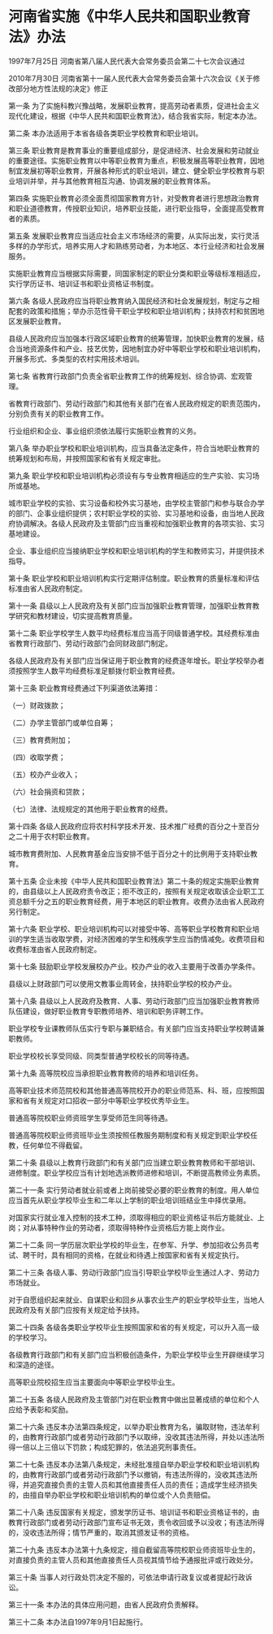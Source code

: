 # 河南省实施《中华人民共和国职业教育法》办法

1997年7月25日 河南省第八届人民代表大会常务委员会第二十七次会议通过

2010年7月30日 河南省第十一届人民代表大会常务委员会第十六次会议《关于修改部分地方性法规的决定》修正



第一条 为了实施科教兴豫战略，发展职业教育，提高劳动者素质，促进社会主义现代化建设，根据《中华人民共和国职业教育法》，结合我省实际，制定本办法。

第二条 本办法适用于本省各级各类职业学校教育和职业培训。

第三条 职业教育是教育事业的重要组成部分，是促进经济、社会发展和劳动就业的重要途径。实施职业教育以中等职业教育为重点，积极发展高等职业教育，因地制宜发展初等职业教育，开展各种形式的职业培训，建立、健全职业学校教育与职业培训并举，并与其他教育相互沟通、协调发展的职业教育体系。

第四条 实施职业教育必须全面贯彻国家教育方针，对受教育者进行思想政治教育和职业道德教育，传授职业知识，培养职业技能，进行职业指导，全面提高受教育者的素质。

第五条 发展职业教育应当适应社会主义市场经济的需要，从实际出发，实行灵活多样的办学形式，培养实用人才和熟练劳动者，为本地区、本行业经济和社会发展服务。

实施职业教育应当根据实际需要，同国家制定的职业分类和职业等级标准相适应，实行学历证书、培训证书和职业资格证书制度。

第六条 各级人民政府应当将职业教育纳入国民经济和社会发展规划，制定与之相配套的政策和措施；举办示范性骨干职业学校和职业培训机构；扶持农村和贫困地区发展职业教育。

县级人民政府应当加强本行政区域职业教育的统筹管理，加快职业教育的发展，结合当地资源条件和产业、技艺优势，因地制宜办好中等职业学校和职业培训机构，开展多形式、多类型的农村实用技术培训。

第七条 省教育行政部门负责全省职业教育工作的统筹规划、综合协调、宏观管理。

省教育行政部门、劳动行政部门和其他有关部门在省人民政府规定的职责范围内，分别负责有关的职业教育工作。

行业组织和企业、事业组织须依法履行实施职业教育的义务。

第八条 举办职业学校和职业培训机构，应当具备法定条件，符合当地职业教育的统筹规划和布局，并按照国家和省有关规定审批。

第九条 职业学校和职业培训机构必须设有与专业教育相适应的生产实验、实习场所或基地。

城市职业学校的实验、实习设备和校外实习基地，由学校主管部门和参与联合办学的部门、企事业组织提供；农村职业学校的实验、实习基地和设备，由当地人民政府协调解决。各级人民政府及主管部门应当重视和加强职业教育的各项实验、实习基地建设。

企业、事业组织应当接纳职业学校和职业培训机构的学生和教师实习，并提供技术指导。

第十条 职业学校和职业培训机构实行定期评估制度。职业教育的质量标准和评估标准由省人民政府制定。

第十一条 县级以上人民政府及有关部门应当加强职业教育管理，加强职业教育教学研究和教材建设，切实提高教育质量。

第十二条 职业学校学生人数平均经费标准应当高于同级普通学校。其经费标准由省教育行政部门、劳动行政部门会同财政部门制定。

各级人民政府及有关部门应当保证用于职业教育的经费逐年增长。职业学校举办者须按照学生人数平均经费标准足额拨付职业教育经费。

第十三条 职业教育经费通过下列渠道依法筹措：

（一）财政拨款；

（二）办学主管部门或单位自筹；

（三）教育费附加；

（四）收取学费；

（五）校办产业收入；

（六）社会捐资和贷款；

（七）法律、法规规定的其他用于职业教育的经费。

第十四条 各级人民政府应将农村科学技术开发、技术推广经费的百分之十至百分之二十用于农村职业教育。

城市教育费附加、人民教育基金应当安排不低于百分之十的比例用于支持职业教育。

第十五条 企业未按《中华人民共和国职业教育法》第二十条的规定实施职业教育的，由县级以上人民政府责令改正；拒不改正的，按照有关规定收取该企业职工工资总额千分之五的职业教育经费，用于本地区的职业教育。收费办法由省人民政府另行制定。

第十六条 职业学校、职业培训机构可以对接受中等、高等职业学校教育和职业培训的学生适当收取学费，对经济困难的学生和残疾学生应当酌情减免。收费项目和收费标准由省人民政府制定。

第十七条 鼓励职业学校发展校办产业。校办产业的收入主要用于改善办学条件。

县级以上财政部门可以使用文教事业周转金，扶持职业学校的校办产业。

第十八条 县级以上人民政府及教育、人事、劳动行政部门应当加强职业教育教师队伍建设，做好职业教育专职教师培养、培训和职务评聘工作。

职业学校专业课教师队伍实行专职与兼职结合。有关部门应当支持职业学校聘请兼职教师。

职业学校校长享受同级、同类型普通学校校长的同等待遇。

第十九条 高等院校应当承担职业教育教师的培养和培训任务。

高等职业技术师范院校和其他普通高等院校开办的职业师范系、科、班，应按照国家和省有关规定对口招收一部分中等职业学校优秀毕业生。

普通高等院校职业师资班学生享受师范生同等待遇。

普通高等院校职业师资班毕业生须按照任教服务期制度和有关规定到职业学校任教，任何单位不得截留。

第二十条 县级以上教育行政部门和有关部门应当建立职业教育教师和干部培训、进修制度。职业学校应当有计划地选派教师进修和培训，不断提高教师业务素质。

第二十一条 实行劳动者就业前或者上岗前接受必要的职业教育的制度。用人单位应当首先从职业学校毕业生和二年以上学制的职业培训班结业生中择优录用。

对国家实行就业准入控制的技术工种，须取得相应的职业资格证书后方能就业、上岗；对从事特种作业的劳动者，须取得特种作业资格后方能上岗作业。

第二十二条 同一学历层次职业学校的毕业生，在参军、升学、参加招收公务员考试、聘干时，具有相同的资格，在就业和待遇上按国家和省有关规定执行。

第二十三条 各级人事、劳动行政部门应当引导职业学校毕业生通过人才、劳动力市场就业。

对于自愿组织起来就业、自谋职业和回乡从事农业生产的职业学校毕业生，当地人民政府及有关部门应按有关规定给予扶持。

第二十四条 各级各类职业学校毕业生按照国家和省的有关规定，可以升入高一级的学校学习。

各级教育行政部门和有关部门应当积极创造条件，为职业学校毕业生开辟继续学习和深造的途径。

高等职业院校招生应当主要面向中等职业学校毕业生。

第二十五条 各级人民政府及主管部门对在职业教育中做出显著成绩的单位和个人应给予表彰和奖励。

第二十六条 违反本办法第四条规定，以举办职业教育为名，骗取财物，违法牟利的，由教育行政部门或者劳动行政部门予以取缔，没收其违法所得，并处以违法所得一倍以上三倍以下罚款；构成犯罪的，依法追究刑事责任。

第二十七条 违反本办法第八条规定，未经批准擅自举办职业学校和职业培训机构的，由教育行政部门或者劳动行政部门予以撤销，有违法所得的，没收其违法所得，并追究直接负责的主管人员和其他直接责任人员的责任；造成学生经济损失的，由擅自举办职业学校和职业培训机构的单位或个人负责赔偿。

第二十八条 违反国家有关规定，颁发学历证书、培训证书和职业资格证书的，由教育行政部门或者劳动行政部门宣布证书无效，责令收回或予以没收；有违法所得的，没收违法所得；情节严重的，取消其颁发证书的资格。

第二十九条 违反本办法第十九条规定，擅自截留高等院校职业师资班毕业生的，对直接负责的主管人员和其他直接责任人员视其情节给予通报批评或行政处分。

第三十条 当事人对行政处罚决定不服的，可依法申请行政复议或者提起行政诉讼。

第三十一条 本办法的具体应用问题，由省人民政府负责解释。

第三十二条 本办法自1997年9月1日起施行。